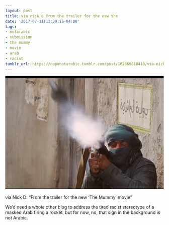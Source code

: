 ```yaml
---
layout: post
title: via nick d from the trailer for the new the
date: '2017-07-11T13:39:16-04:00'
tags:
- notarabic
- submission
- the mummy
- movie
- arab
- racist
tumblr_url: https://nopenotarabic.tumblr.com/post/162869618418/via-nick-d-from-the-trailer-for-the-new-the
---
```

 ![](/tumblr_files/tumblr_onsmnaDbsS1tz29g7o1_540.png)  

via Nick D: “From the trailer for the new ‘The Mummy’ movie”

We’d need a whole other blog to address the tired racist stereotype of a masked Arab firing a rocket, but for now, no, that sign in the background is not Arabic.

